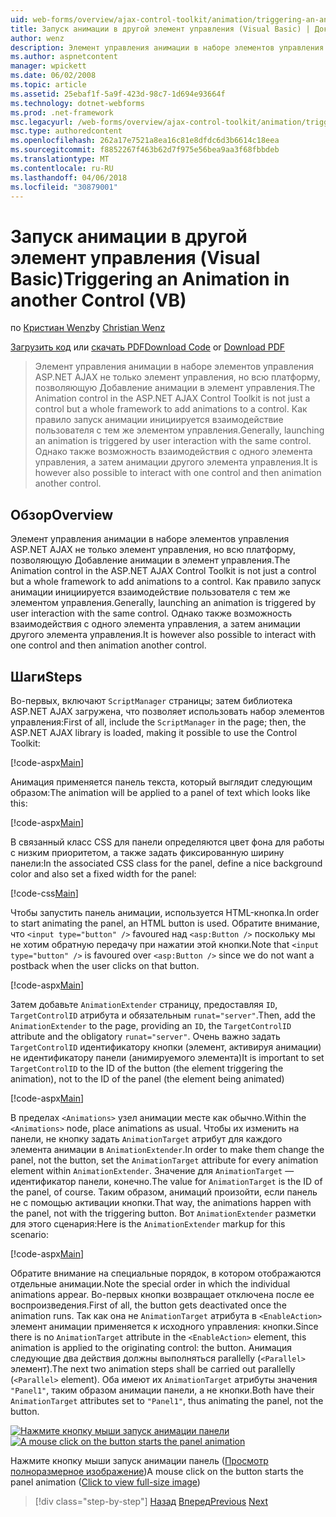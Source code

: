 ```yaml
---
uid: web-forms/overview/ajax-control-toolkit/animation/triggering-an-animation-in-another-control-vb
title: Запуск анимации в другой элемент управления (Visual Basic) | Документы Microsoft
author: wenz
description: Элемент управления анимации в наборе элементов управления ASP.NET AJAX не только элемент управления, но всю платформу, позволяющую Добавление анимации в элемент управления. Как правило, запуск...
ms.author: aspnetcontent
manager: wpickett
ms.date: 06/02/2008
ms.topic: article
ms.assetid: 25ebaf1f-5a9f-423d-98c7-1d694e93664f
ms.technology: dotnet-webforms
ms.prod: .net-framework
msc.legacyurl: /web-forms/overview/ajax-control-toolkit/animation/triggering-an-animation-in-another-control-vb
msc.type: authoredcontent
ms.openlocfilehash: 262a17e7521a8ea16c81e8dfdc6d3b6614c18eea
ms.sourcegitcommit: f8852267f463b62d7f975e56bea9aa3f68fbbdeb
ms.translationtype: MT
ms.contentlocale: ru-RU
ms.lasthandoff: 04/06/2018
ms.locfileid: "30879001"
---
```

<a name="triggering-an-animation-in-another-control-vb"></a><span data-ttu-id="0024c-104">Запуск анимации в другой элемент управления (Visual Basic)</span><span class="sxs-lookup"><span data-stu-id="0024c-104">Triggering an Animation in another Control (VB)</span></span>
====================
<span data-ttu-id="0024c-105">по [Кристиан Wenz](https://github.com/wenz)</span><span class="sxs-lookup"><span data-stu-id="0024c-105">by [Christian Wenz](https://github.com/wenz)</span></span>

<span data-ttu-id="0024c-106">[Загрузить код](http://download.microsoft.com/download/f/9/a/f9a26acd-8df4-4484-8a18-199e4598f411/Animation8.vb.zip) или [скачать PDF](http://download.microsoft.com/download/6/7/1/6718d452-ff89-4d3f-a90e-c74ec2d636a3/animation8VB.pdf)</span><span class="sxs-lookup"><span data-stu-id="0024c-106">[Download Code](http://download.microsoft.com/download/f/9/a/f9a26acd-8df4-4484-8a18-199e4598f411/Animation8.vb.zip) or [Download PDF](http://download.microsoft.com/download/6/7/1/6718d452-ff89-4d3f-a90e-c74ec2d636a3/animation8VB.pdf)</span></span>

> <span data-ttu-id="0024c-107">Элемент управления анимации в наборе элементов управления ASP.NET AJAX не только элемент управления, но всю платформу, позволяющую Добавление анимации в элемент управления.</span><span class="sxs-lookup"><span data-stu-id="0024c-107">The Animation control in the ASP.NET AJAX Control Toolkit is not just a control but a whole framework to add animations to a control.</span></span> <span data-ttu-id="0024c-108">Как правило запуск анимации инициируется взаимодействие пользователя с тем же элементом управления.</span><span class="sxs-lookup"><span data-stu-id="0024c-108">Generally, launching an animation is triggered by user interaction with the same control.</span></span> <span data-ttu-id="0024c-109">Однако также возможность взаимодействия с одного элемента управления, а затем анимации другого элемента управления.</span><span class="sxs-lookup"><span data-stu-id="0024c-109">It is however also possible to interact with one control and then animation another control.</span></span>


## <a name="overview"></a><span data-ttu-id="0024c-110">Обзор</span><span class="sxs-lookup"><span data-stu-id="0024c-110">Overview</span></span>

<span data-ttu-id="0024c-111">Элемент управления анимации в наборе элементов управления ASP.NET AJAX не только элемент управления, но всю платформу, позволяющую Добавление анимации в элемент управления.</span><span class="sxs-lookup"><span data-stu-id="0024c-111">The Animation control in the ASP.NET AJAX Control Toolkit is not just a control but a whole framework to add animations to a control.</span></span> <span data-ttu-id="0024c-112">Как правило запуск анимации инициируется взаимодействие пользователя с тем же элементом управления.</span><span class="sxs-lookup"><span data-stu-id="0024c-112">Generally, launching an animation is triggered by user interaction with the same control.</span></span> <span data-ttu-id="0024c-113">Однако также возможность взаимодействия с одного элемента управления, а затем анимации другого элемента управления.</span><span class="sxs-lookup"><span data-stu-id="0024c-113">It is however also possible to interact with one control and then animation another control.</span></span>

## <a name="steps"></a><span data-ttu-id="0024c-114">Шаги</span><span class="sxs-lookup"><span data-stu-id="0024c-114">Steps</span></span>

<span data-ttu-id="0024c-115">Во-первых, включают `ScriptManager` страницы; затем библиотека ASP.NET AJAX загружена, что позволяет использовать набор элементов управления:</span><span class="sxs-lookup"><span data-stu-id="0024c-115">First of all, include the `ScriptManager` in the page; then, the ASP.NET AJAX library is loaded, making it possible to use the Control Toolkit:</span></span>

[!code-aspx[Main](triggering-an-animation-in-another-control-vb/samples/sample1.aspx)]

<span data-ttu-id="0024c-116">Анимация применяется панель текста, который выглядит следующим образом:</span><span class="sxs-lookup"><span data-stu-id="0024c-116">The animation will be applied to a panel of text which looks like this:</span></span>

[!code-aspx[Main](triggering-an-animation-in-another-control-vb/samples/sample2.aspx)]

<span data-ttu-id="0024c-117">В связанный класс CSS для панели определяются цвет фона для работы с низким приоритетом, а также задать фиксированную ширину панели:</span><span class="sxs-lookup"><span data-stu-id="0024c-117">In the associated CSS class for the panel, define a nice background color and also set a fixed width for the panel:</span></span>

[!code-css[Main](triggering-an-animation-in-another-control-vb/samples/sample3.css)]

<span data-ttu-id="0024c-118">Чтобы запустить панель анимации, используется HTML-кнопка.</span><span class="sxs-lookup"><span data-stu-id="0024c-118">In order to start animating the panel, an HTML button is used.</span></span> <span data-ttu-id="0024c-119">Обратите внимание, что `<input type="button" />` favoured над `<asp:Button />` поскольку мы не хотим обратную передачу при нажатии этой кнопки.</span><span class="sxs-lookup"><span data-stu-id="0024c-119">Note that `<input type="button" />` is favoured over `<asp:Button />` since we do not want a postback when the user clicks on that button.</span></span>

[!code-aspx[Main](triggering-an-animation-in-another-control-vb/samples/sample4.aspx)]

<span data-ttu-id="0024c-120">Затем добавьте `AnimationExtender` страницу, предоставляя `ID`, `TargetControlID` атрибута и обязательным `runat="server"`.</span><span class="sxs-lookup"><span data-stu-id="0024c-120">Then, add the `AnimationExtender` to the page, providing an `ID`, the `TargetControlID` attribute and the obligatory `runat="server"`.</span></span> <span data-ttu-id="0024c-121">Очень важно задать `TargetControlID` идентификатору кнопки (элемент, активируя анимации) не идентификатору панели (анимируемого элемента)</span><span class="sxs-lookup"><span data-stu-id="0024c-121">It is important to set `TargetControlID` to the ID of the button (the element triggering the animation), not to the ID of the panel (the element being animated)</span></span>

[!code-aspx[Main](triggering-an-animation-in-another-control-vb/samples/sample5.aspx)]

<span data-ttu-id="0024c-122">В пределах `<Animations>` узел анимации месте как обычно.</span><span class="sxs-lookup"><span data-stu-id="0024c-122">Within the `<Animations>` node, place animations as usual.</span></span> <span data-ttu-id="0024c-123">Чтобы их изменить на панели, не кнопку задать `AnimationTarget` атрибут для каждого элемента анимации в `AnimationExtender`.</span><span class="sxs-lookup"><span data-stu-id="0024c-123">In order to make them change the panel, not the button, set the `AnimationTarget` attribute for every animation element within `AnimationExtender`.</span></span> <span data-ttu-id="0024c-124">Значение для `AnimationTarget` — идентификатор панели, конечно.</span><span class="sxs-lookup"><span data-stu-id="0024c-124">The value for `AnimationTarget` is the ID of the panel, of course.</span></span> <span data-ttu-id="0024c-125">Таким образом, анимаций произойти, если панель не с помощью активации кнопки.</span><span class="sxs-lookup"><span data-stu-id="0024c-125">That way, the animations happen with the panel, not with the triggering button.</span></span> <span data-ttu-id="0024c-126">Вот `AnimationExtender` разметки для этого сценария:</span><span class="sxs-lookup"><span data-stu-id="0024c-126">Here is the `AnimationExtender` markup for this scenario:</span></span>

[!code-aspx[Main](triggering-an-animation-in-another-control-vb/samples/sample6.aspx)]

<span data-ttu-id="0024c-127">Обратите внимание на специальные порядок, в котором отображаются отдельные анимации.</span><span class="sxs-lookup"><span data-stu-id="0024c-127">Note the special order in which the individual animations appear.</span></span> <span data-ttu-id="0024c-128">Во-первых кнопки возвращает отключена после ее воспроизведения.</span><span class="sxs-lookup"><span data-stu-id="0024c-128">First of all, the button gets deactivated once the animation runs.</span></span> <span data-ttu-id="0024c-129">Так как она не `AnimationTarget` атрибута в `<EnableAction>` элемент анимации применяется к исходного управления: кнопки.</span><span class="sxs-lookup"><span data-stu-id="0024c-129">Since there is no `AnimationTarget` attribute in the `<EnableAction>` element, this animation is applied to the originating control: the button.</span></span> <span data-ttu-id="0024c-130">Анимация следующие два действия должны выполняться parallelly (`<Parallel>` элемент).</span><span class="sxs-lookup"><span data-stu-id="0024c-130">The next two animation steps shall be carried out parallelly (`<Parallel>` element).</span></span> <span data-ttu-id="0024c-131">Оба имеют их `AnimationTarget` атрибуты значения `"Panel1"`, таким образом анимации панели, а не кнопки.</span><span class="sxs-lookup"><span data-stu-id="0024c-131">Both have their `AnimationTarget` attributes set to `"Panel1"`, thus animating the panel, not the button.</span></span>


<span data-ttu-id="0024c-132">[![Нажмите кнопку мыши запуск анимации панели](triggering-an-animation-in-another-control-vb/_static/image2.png)](triggering-an-animation-in-another-control-vb/_static/image1.png)</span><span class="sxs-lookup"><span data-stu-id="0024c-132">[![A mouse click on the button starts the panel animation](triggering-an-animation-in-another-control-vb/_static/image2.png)](triggering-an-animation-in-another-control-vb/_static/image1.png)</span></span>

<span data-ttu-id="0024c-133">Нажмите кнопку мыши запуск анимации панель ([Просмотр полноразмерное изображение](triggering-an-animation-in-another-control-vb/_static/image3.png))</span><span class="sxs-lookup"><span data-stu-id="0024c-133">A mouse click on the button starts the panel animation ([Click to view full-size image](triggering-an-animation-in-another-control-vb/_static/image3.png))</span></span>

> [!div class="step-by-step"]
> <span data-ttu-id="0024c-134">[Назад](disabling-actions-during-animation-vb.md)
> [Вперед](modifying-animations-from-the-server-side-vb.md)</span><span class="sxs-lookup"><span data-stu-id="0024c-134">[Previous](disabling-actions-during-animation-vb.md)
[Next](modifying-animations-from-the-server-side-vb.md)</span></span>
